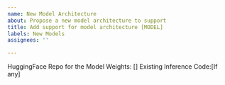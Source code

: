 ```yaml
---
name: New Model Architecture
about: Propose a new model architecture to support
title: Add support for model architecture [MODEL]
labels: New Models
assignees: ''

---
```


HuggingFace Repo for the Model Weights: []
Existing Inference Code:[If any]
